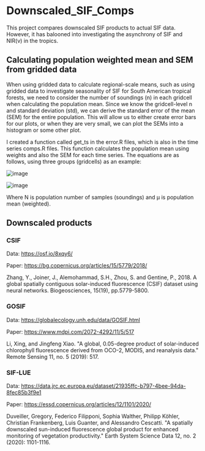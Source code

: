 # Downscaled_SIF_Comps

This project compares downscaled SIF products to actual SIF data. However, it has balooned into investigating the asynchrony of SIF and NIR(v) in the tropics.

## Calculating population weighted mean and SEM from gridded data

When using gridded data to calculate regional-scale means, such as using gridded data to investigate seasonality of SIF for South American tropical forests, we need to consider the number of soundings (n) in each gridcell when calculating the population mean. Since we know the gridcell-level n and standard deviation (std), we can derive the standard error of the mean (SEM) for the entire population. This will allow us to either create error bars for our plots, or when they are very small, we can plot the SEMs into a histogram or some other plot.

I created a function called get_ts in the error.R files, which is also in the time series comps.R files. This function calculates the population mean using weights and also the SEM for each time series. The equations are as follows, using three groups (gridcells) as an example:

![image](https://user-images.githubusercontent.com/31934468/174311110-cd523a41-599d-405b-bdfb-d397b81d9f46.png)

![image](https://user-images.githubusercontent.com/31934468/174311164-13257b8a-54a9-4669-863d-a2fe296252eb.png)

Where N is population number of samples (soundings) and μ is population mean (weighted).


## Downscaled products

### CSIF

Data:  https://osf.io/8xqy6/

Paper: https://bg.copernicus.org/articles/15/5779/2018/

Zhang, Y., Joiner, J., Alemohammad, S.H., Zhou, S. and Gentine, P., 2018. A global spatially contiguous solar-induced fluorescence (CSIF) dataset using neural networks. Biogeosciences, 15(19), pp.5779-5800.

### GOSIF

Data:  https://globalecology.unh.edu/data/GOSIF.html

Paper: https://www.mdpi.com/2072-4292/11/5/517

Li, Xing, and Jingfeng Xiao. "A global, 0.05-degree product of solar-induced chlorophyll fluorescence derived from OCO-2, MODIS, and reanalysis data." Remote Sensing 11, no. 5 (2019): 517.

### SIF-LUE

Data:  https://data.jrc.ec.europa.eu/dataset/21935ffc-b797-4bee-94da-8fec85b3f9e1

Paper: https://essd.copernicus.org/articles/12/1101/2020/

Duveiller, Gregory, Federico Filipponi, Sophia Walther, Philipp Köhler, Christian Frankenberg, Luis Guanter, and Alessandro Cescatti. "A spatially downscaled sun-induced fluorescence global product for enhanced monitoring of vegetation productivity." Earth System Science Data 12, no. 2 (2020): 1101-1116.

 
